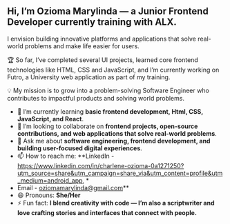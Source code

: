 ## Hi, **I’m Ozioma Marylinda** — a Junior Frontend Developer currently training with ALX.

I envision building innovative platforms and applications that solve real-world problems and make life easier for users.

🏆 So far, I’ve completed several UI projects, learned core frontend technologies like HTML, CSS and JavaScript, and I’m currently working on Futro, a University web application as part of my training.

💡 My mission is to grow into a problem-solving Software Engineer who contributes to impactful products and solving world problems.

* 🌱 I’m currently learning **basic frontend development, Html, CSS, JavaScript, and React**.
* 👯 I’m looking to collaborate on **frontend projects, open-source contributions, and web applications that solve real-world problems**.
* 💬 Ask me about **software engineering, frontend development, and building user-focused digital experiences**.
* 📫 How to reach me: **LinkedIn - https://www.linkedin.com/in/charlene-ozioma-0a1271250?utm_source=share&utm_campaign=share_via&utm_content=profile&utm_medium=android_app,  *
*  Email - oziomamarylinda@gmail.com**
* 😄 Pronouns: **She/Her**
* ⚡ Fun fact: **I blend creativity with code — I’m also a scriptwriter and love crafting stories and interfaces that connect with people.**




